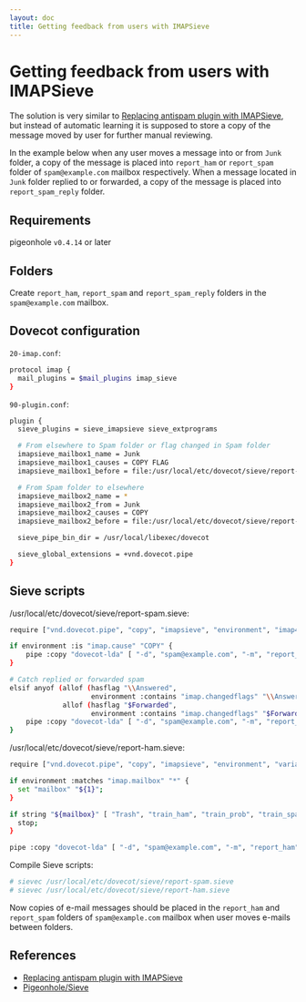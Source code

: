 ```yaml
---
layout: doc
title: Getting feedback from users with IMAPSieve
---
```

# Getting feedback from users with IMAPSieve

The solution is very similar to [Replacing antispam plugin with IMAPSieve](https://wiki.dovecot.org/HowTo/AntispamWithSieve),
but instead of automatic learning it is supposed to store a copy of the message moved by user for further manual reviewing.

In the example below when any user moves a message into or from `Junk` folder, a copy  of the message is placed into `report_ham` or `report_spam` folder of `spam@example.com` mailbox respectively. When a message located in `Junk` folder replied to or forwarded, a copy of the message is placed into `report_spam_reply` folder.

## Requirements

pigeonhole `v0.4.14` or later

## Folders

Create `report_ham`, `report_spam` and `report_spam_reply` folders in the `spam@example.com` mailbox.

## Dovecot configuration

`20-imap.conf`:

```sh
protocol imap {
  mail_plugins = $mail_plugins imap_sieve
}
```

`90-plugin.conf`:

```sh
plugin {
  sieve_plugins = sieve_imapsieve sieve_extprograms

  # From elsewhere to Spam folder or flag changed in Spam folder
  imapsieve_mailbox1_name = Junk
  imapsieve_mailbox1_causes = COPY FLAG
  imapsieve_mailbox1_before = file:/usr/local/etc/dovecot/sieve/report-spam.sieve

  # From Spam folder to elsewhere
  imapsieve_mailbox2_name = *
  imapsieve_mailbox2_from = Junk
  imapsieve_mailbox2_causes = COPY
  imapsieve_mailbox2_before = file:/usr/local/etc/dovecot/sieve/report-ham.sieve

  sieve_pipe_bin_dir = /usr/local/libexec/dovecot

  sieve_global_extensions = +vnd.dovecot.pipe
}
```

## Sieve scripts

/usr/local/etc/dovecot/sieve/report-spam.sieve:

```sh
require ["vnd.dovecot.pipe", "copy", "imapsieve", "environment", "imap4flags"];

if environment :is "imap.cause" "COPY" {
    pipe :copy "dovecot-lda" [ "-d", "spam@example.com", "-m", "report_spam" ];
}

# Catch replied or forwarded spam
elsif anyof (allof (hasflag "\\Answered",
                    environment :contains "imap.changedflags" "\\Answered"),
             allof (hasflag "$Forwarded",
                    environment :contains "imap.changedflags" "$Forwarded")) {
    pipe :copy "dovecot-lda" [ "-d", "spam@example.com", "-m", "report_spam_reply" ];
}
```

/usr/local/etc/dovecot/sieve/report-ham.sieve:

```sh
require ["vnd.dovecot.pipe", "copy", "imapsieve", "environment", "variables"];

if environment :matches "imap.mailbox" "*" {
  set "mailbox" "${1}";
}

if string "${mailbox}" [ "Trash", "train_ham", "train_prob", "train_spam" ] {
  stop;
}

pipe :copy "dovecot-lda" [ "-d", "spam@example.com", "-m", "report_ham" ];
```

Compile Sieve scripts:

```sh
# sievec /usr/local/etc/dovecot/sieve/report-spam.sieve
# sievec /usr/local/etc/dovecot/sieve/report-ham.sieve
```

Now copies of e-mail messages should be placed in the `report_ham` and `report_spam` folders of `spam@example.com` mailbox when user moves e-mails between folders. 

## References

- [Replacing antispam plugin with IMAPSieve](https://wiki.dovecot.org/HowTo/AntispamWithSieve)
- [Pigeonhole/Sieve](https://wiki.dovecot.org/Pigeonhole/Sieve)
